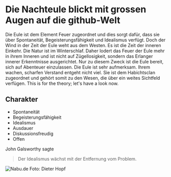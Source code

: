 # Die Nachteule blickt mit grossen Augen auf die github-Welt
Die Eule ist dem Element Feuer zugeordnet und dies sorgt dafür, dass  sie über Spontaneität, Begeisterungsfähigkeit und Idealismus verfügt. 
Doch der Wind in der Zeit der Eule weht aus dem Westen. Es ist die Zeit der inneren Einkehr. Die Natur ist im Winterschlaf. Daher lodert das Feuer der Eule mehr in ihrem Inneren und ist nicht auf Zügellosigkeit, sondern das Erlanger innerer Erkenntnisse ausgerichtet. Nur zu diesem Zweck ist die Eule bereit, sich auf Abenteuer einzulassen. Die Eule ist sehr aufmerksam. Ihrem wachen, scharfen Verstand entgeht nicht viel. Sie ist dem Habichtsclan zugeordnet und gehört somit zu den Wesen, die über ein weites Sichtfeld verfügen.
This is for the theory; let's have a look now.

## Charakter 
* Spontaneität
* Begeisterungsfähigkeit
* Idealismus
* Ausdauer
* Diskussionsfreudig
* Offen

John Galsworthy sagte
> Der Idealismus wächst mit der Entfernung vom Problem.

<img src="https://www.nabu.de/imperia/md/nabu/images/arten/tiere/voegel/eulen/20161013_waldkauze_dieterhopflbv_680x453.jpeg" alt="Nabu.de Foto: Dieter Hopf"/>
